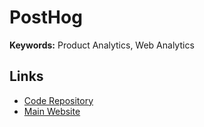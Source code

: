 # PostHog

**Keywords:** Product Analytics, Web Analytics

<!--
https://artifacthub.io/packages/helm/posthog-clickhouse/posthog
-->

## Links

- [Code Repository](https://github.com/PostHog/posthog)
- [Main Website](https://posthog.com/)
